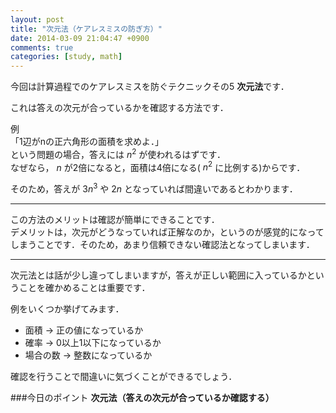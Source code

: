 ```yaml
---
layout: post
title: "次元法（ケアレスミスの防ぎ方）"
date: 2014-03-09 21:04:47 +0900
comments: true
categories: [study, math]
---
```


今回は計算過程でのケアレスミスを防ぐテクニックその5 **次元法**です．

これは答えの次元が合っているかを確認する方法です．  

<!-- more -->

例  
「1辺がnの正六角形の面積を求めよ．」  
という問題の場合，答えには $n^2$ が使われるはずです．  
なぜなら， $n$ が2倍になると，面積は4倍になる( $n^2$ に比例する)からです．

そのため，答えが $3n^3$ や $2n$ となっていれば間違いであるとわかります．


***

この方法のメリットは確認が簡単にできることです．  
デメリットは，次元がどうなっていれば正解なのか，というのが感覚的になってしまうことです．そのため，あまり信頼できない確認法となってしまいます．

***

次元法とは話が少し違ってしまいますが，答えが正しい範囲に入っているかということを確かめることは重要です．  

例をいくつか挙げてみます．

* 面積  → 正の値になっているか
* 確率  → 0以上1以下になっているか
* 場合の数    → 整数になっているか

確認を行うことで間違いに気づくことができるでしょう．

###今日のポイント
**次元法（答えの次元が合っているか確認する）**